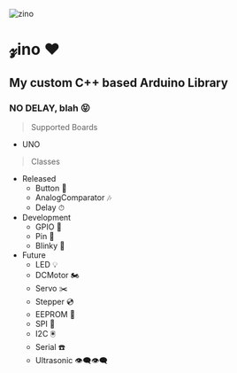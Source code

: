 ![zino](https://raw.githubusercontent.com/saleem-hadad/zino/master/zino.jpg)

# 𝔃ino ❤︎
## My custom C++ based Arduino Library
### NO DELAY, blah 😝

> Supported Boards

+ UNO

> Classes

- Released
  + Button 🔲
  + AnalogComparator 🎶
  + Delay ⏱
- Development
  + GPIO 🎹
  + Pin 📍
  + Blinky 🔮
- Future
  + LED 💡
  + DCMotor 🏍
  + Servo ✂️
  + Stepper 💿
  + EEPROM 💾
  + SPI 📲
  + I2C 🖲
  + Serial ☎️
  + Ultrasonic 👁‍🗨👁‍🗨
